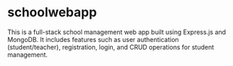 # schoolwebapp
This is a full-stack school management web app built using Express.js and MongoDB. It includes features such as user authentication (student/teacher), registration, login, and CRUD operations for student management.
